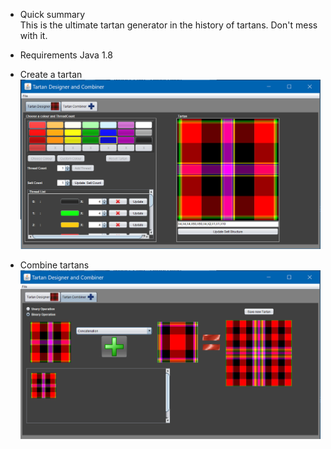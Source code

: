 

   

* Quick summary   
This is the ultimate tartan generator in the history of tartans. Don't mess with it.

* Requirements
Java 1.8


* Create a tartan
![alt text](./resources/Tartan2.PNG)

* Combine tartans
![alt text](./resources/Tartan1.PNG)